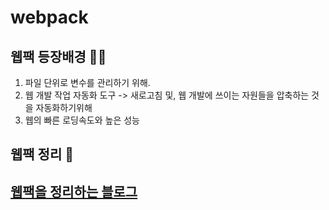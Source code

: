 # webpack

## 웹팩 등장배경 👨‍💻

1) 파일 단위로 변수를 관리하기 위해. 
2) 웹 개발 작업 자동화 도구 -> 새로고침 및, 웹 개발에 쓰이는 자원들을 압축하는 것을 자동화하기위해
3) 웹의 빠른 로딩속도와 높은 성능


## 웹팩 정리 📙
## [웹팩을 정리하는 블로그](https://pololove.tistory.com/86?category=993586)
